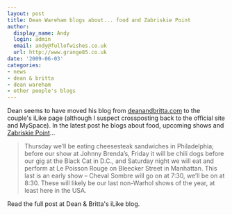 ```yaml
---
layout: post
title: Dean Wareham blogs about... food and Zabriskie Point
author:
  display_name: Andy
  login: admin
  email: andy@fullofwishes.co.uk
  url: http://www.grange85.co.uk
date: '2009-06-03'
categories:
- news
- dean & britta
- dean wareham
- other people's blogs
---
```

<p>Dean seems to have moved his blog from <a href="http://www.deanandbritta.com">deanandbritta.com</a> to the couple's iLike page (although I suspect crossposting back to the official site and MySpace). In the latest post he blogs about food, upcoming shows and <a href="http://en.wikipedia.org/wiki/Zabriskie_Point_(film)">Zabriskie Point</a>...</p>
<blockquote><p>Thursday we’ll be eating cheesesteak sandwiches in Philadelphia; before our show at Johnny Brenda’s, Friday it will be chili dogs before our gig at the Black Cat in D.C., and Saturday night we will eat and perform at Le Poisson Rouge on Bleecker Street in Manhattan. This last is an early show – Cheval Sombre will go on at 7:30, we’ll be on at 8:30. These will likely be our last non-Warhol shows of the year, at least here in the USA.</p></blockquote>
<p>Read the full post at Dean & Britta's iLike blog.</p>
